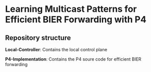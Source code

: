 # Learning Multicast Patterns for Efficient BIER Forwarding with P4

## Repository structure

**Local-Controller**: Contains the local control plane 

**P4-Implementation**: Contains the P4 soure code for efficient BIER forwarding 


